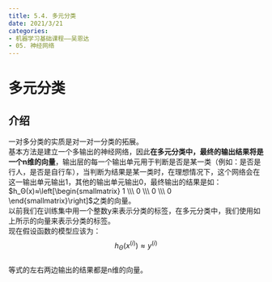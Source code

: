 ```yaml
---
title: 5.4. 多元分类
date: 2021/3/21
categories: 
- 机器学习基础课程——吴恩达
- 05. 神经网络
---
```

# 多元分类
## 介绍
一对多分类的实质是对一对一分类的拓展。  
基本方法是建立一个多输出的神经网络，因此**在多元分类中，最终的输出结果将是一个n维的向量**，输出层的每一个输出单元用于判断是否是某一类（例如：是否是行人，是否是自行车），当判断为结果是某一类时，在理想情况下，这个网络会在这一输出单元输出1，其他的输出单元输出0，最终输出的结果是如：$h_Θ(x)≈\left[\begin{smallmatrix} 1 \\\ 0 \\\ 0 \\\ 0 \end{smallmatrix}\right]$之类的向量。  
以前我们在训练集中用一个整数y来表示分类的标签，在多元分类中，我们使用如上所示的向量来表示分类的标签。  
现在假设函数的模型应该为：
$$h_Θ(x^{(i)})≈y^{(i)}$$  
等式的左右两边输出的结果都是n维的向量。
